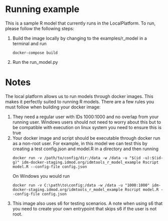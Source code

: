 # Running example

This is a sample R model that currently runs in the LocalPlatform. To run, please follow the following steps:

1. Build the image locally by changing to the examples/r_model in a terminal and run
   ```
   docker-compose build
   ```
1. Run the run_model.py

# Notes
   
The local platform allows us to run models through docker images. This makes it perfectly suited to running R models. 
There are a few rules you must follow when building your docker image:

1. They need a regular user with IDs 1000:1000 and no overlap from your running user. Windows users should not need to 
worry about this but to be compatible with execution on linux system you need to ensure this is true
1. Your docker image and script should be executable through docker run as a non-root user. For example, in this model 
we can test this by creating a test config.json and model.R in a directory and then running
    ```
    docker run -v /path/to/config/dir:/data -w /data -u "$(id -u):$(id-g)" idm-docker-staging.idmod.org/idmtools_r_model_example Rscript model.R --config-file config.json
    ```
    On Windows you would run
    ```
    docker run -v C:\path\to\config:/data -w /data -u "1000:1000" idm-docker-staging.idmod.org/idmtools_r_model_example Rscript model.R --config-file config.json
    ```
1. This image also uses s6 for testing scenarios. A note when using s6 that you need to create your own entrypoint that
skips s6 if the user is not root.